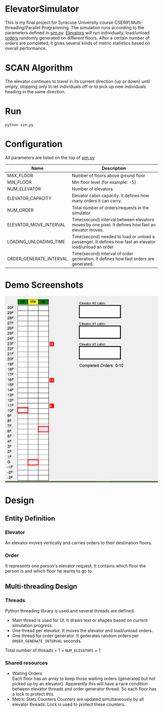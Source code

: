 # ElevatorSimulator 
This is my final project for Syracuse University course CSE691 Multi-threading/Parallel Programming. The simulation runs according to the parameters defined in [sim.py]((./sim.py)). [Elevators](#elevator) will run individually, load/unload [orders](#order) randomly generated on different floors. After a certain number of orders are completed, it gives several kinds of metric statistics based on overall performance.  

# SCAN Algorithm
The elevator continues to travel in its current direction (up or down) until empty, stopping only to let individuals off or to pick up new individuals heading in the same direction.

# Run 
```shell
python sim.py
```

# Configuration
All parameters are listed on the top of [sim.py]((./sim.py))  

| Name        | Description           |
| ------------- |-------------|
|  MAX_FLOOR     | Number of floors above ground floor |
| MIN_FLOOR    | Min floor level (for example: -5) |
|NUM_ELEVATOR| Number of elevators  |
|ELEVATOR_CAPACITY| Elevator cabin capacity. It defines how many orders it can carry. |
|NUM_ORDER| Total number of orders/requests in the simulator |
|ELEVATOR_MOVE_INTERVAL | Time(second) interval between elevators moves by one pixel. It defines how fast an elevator moves. |
|LOADING_UNLOADING_TIME| Time(second) needed to load or unload a passenger. It defines how fast an elevator load/unload an order |
|ORDER_GENERATE_INTERVAL| Time(second) interval of order generation. It defines how fast orders are generated. |

# Demo Screenshots
![alt text](./demo1.gif "?")

# Design
## Entity Definition
### Elevator
An elevator moves vertically and carries orders to their destination floors. 
### Order 
It represents one person's elevator request. It contains which floor the person is and which floor he wants to go to.

## Multi-threading Design
### Threads
Python threading library is used and several threads are defined.
* Main thread is used for UI. It draws text or shapes based on current simulation progress.
* One thread per elevator. It moves the elevator and load/unload orders.
* One thread for order generator. It generates random orders per `ORDER_GENERATE_INTERVAL` seconds.  

Total number of threads = 1 + `NUM_ELEVATORS` + 1

### Shared resources
* Waiting Orders  
Each floor has an array to keep those waiting orders (generated but not picked up by an elevator). Apparently this will have a race condition between elevator threads and order generator thread. So each floor has a lock to protect this. 
* Metric Stats Counters
Counters are updated simultaneously by all elevator threads. Lock is used to protect these counters.
